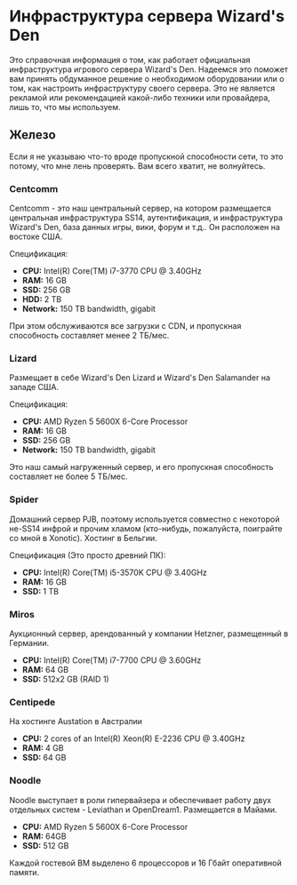 # Инфраструктура сервера Wizard's Den

Это справочная информация о том, как работает официальная инфраструктура игрового сервера Wizard's Den. Надеемся это поможет вам принять обдуманное решение о необходимом оборудовании или о том, как настроить инфраструктуру своего сервера. Это не является рекламой или рекомендацией какой-либо техники или провайдера, лишь то, что мы используем.

## Железо

Если я не указываю что-то вроде пропускной способности сети, то это потому, что мне лень проверять. Вам всего хватит, не волнуйтесь.

### Centcomm

Centcomm - это наш центральный сервер, на котором размещается центральная инфраструктура SS14, аутентификация, и инфраструктура Wizard's Den, база данных игры, вики, форум и т.д.. Он расположен на востоке США.

Спецификация:
* **CPU:** Intel(R) Core(TM) i7-3770 CPU @ 3.40GHz
* **RAM:** 16 GB
* **SSD:** 256 GB
* **HDD:** 2 TB
* **Network:** 150 TB bandwidth, gigabit

При этом обслуживаются все загрузки с CDN, и пропускная способность составляет менее 2 ТБ/мес.

### Lizard

Размещает в себе Wizard's Den Lizard и Wizard's Den Salamander на западе США.

Спецификация:
* **CPU:** AMD Ryzen 5 5600X 6-Core Processor
* **RAM:** 16 GB
* **SSD:** 256 GB
* **Network:** 150 TB bandwidth, gigabit

Это наш самый нагруженный сервер, и его пропускная способность составляет не более 5 ТБ/мес.

### Spider

Домашний сервер PJB, поэтому используется совместно с некоторой не-SS14 инфрой и прочим хламом (кто-нибудь, пожалуйста, поиграйте со мной в Xonotic). Хостинг в Бельгии.

Спецификация (Это просто древний ПК):
* **CPU:** Intel(R) Core(TM) i5-3570K CPU @ 3.40GHz
* **RAM:** 16 GB
* **SSD:** 1 TB

### Miros

Аукционный сервер, арендованный у компании Hetzner, размещенный в Германии.

* **CPU:** Intel(R) Core(TM) i7-7700 CPU @ 3.60GHz
* **RAM:** 64 GB
* **SSD:** 512x2 GB (RAID 1)

### Centipede

На хостинге Austation в Австралии

* **CPU:** 2 cores of an Intel(R) Xeon(R) E-2236 CPU @ 3.40GHz
* **RAM:** 4 GB
* **SSD:** 64 GB

### Noodle

Noodle выступает в роли гипервайзера и обеспечивает работу двух отдельных систем - Leviathan и OpenDream1. Размещается в Майами.

* **CPU:** AMD Ryzen 5 5600X 6-Core Processor
* **RAM:** 64GB
* **SSD:** 512 GB

Каждой гостевой ВМ выделено 6 процессоров и 16 Гбайт оперативной памяти.
